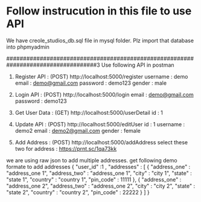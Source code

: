 # Follow instrucution in this file to use API

We have creole_studios_db.sql file in mysql folder. Plz import that database into phpmyadmin

###################################################################################3
Use following API in postman

1. Register API : (POST)
http://localhost:5000/register
username : demo
email : demo@gmail.com
password : demo123
gender : male

2. Login API : (POST)
http://localhost:5000/login
email : demo@gmail.com
password : demo123

3. Get User Data : (GET)
http://localhost:5000/userDetail
id : 1

4. Update API : (POST)
http://localhost:5000/editUser
id : 1
username : demo2
email : demo2@gmail.com
gender : female

5. Add Address : (POST)
http://localhost:5000/addAddress
select these two for address : https://prnt.sc/1qa73kk

we are using raw json to add multiple addresses. get following demo formate to add addresses
{
    "user_id" :1 ,
    "addresses" : [
        {
        "address_one" : "address_one 1", 
        "address_two" : "address_one 1",
        "city" : "city 1",
        "state" : "state 1",
        "country" : "country 1",
        "pin_code" : 11111
        },
        {
        "address_one" : "address_one 2", 
        "address_two" : "address_one 2",
        "city" : "city 2",
        "state" : "state 2",
        "country" : "country 2",
        "pin_code" : 22222
        }
    ]
}